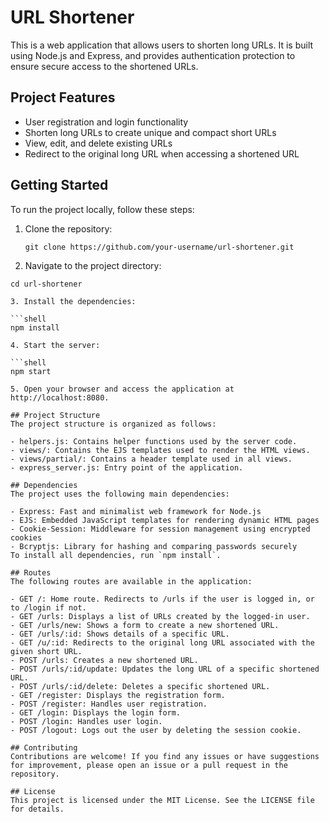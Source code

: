 # URL Shortener

This is a web application that allows users to shorten long URLs. It is built using Node.js and Express, and provides authentication protection to ensure secure access to the shortened URLs.

## Project Features

- User registration and login functionality
- Shorten long URLs to create unique and compact short URLs
- View, edit, and delete existing URLs
- Redirect to the original long URL when accessing a shortened URL

## Getting Started

To run the project locally, follow these steps:

1. Clone the repository:

   ```shell
   git clone https://github.com/your-username/url-shortener.git

2. Navigate to the project directory:

  ```shell
  cd url-shortener

3. Install the dependencies:

  ```shell
  npm install

4. Start the server:

  ```shell
  npm start
  
5. Open your browser and access the application at http://localhost:8080.

## Project Structure
The project structure is organized as follows:

  - helpers.js: Contains helper functions used by the server code.
  - views/: Contains the EJS templates used to render the HTML views.
  - views/partial/: Contains a header template used in all views.
  - express_server.js: Entry point of the application.

## Dependencies
The project uses the following main dependencies:

  - Express: Fast and minimalist web framework for Node.js
  - EJS: Embedded JavaScript templates for rendering dynamic HTML pages
  - Cookie-Session: Middleware for session management using encrypted cookies
  - Bcryptjs: Library for hashing and comparing passwords securely
To install all dependencies, run `npm install`.

## Routes
The following routes are available in the application:

  - GET /: Home route. Redirects to /urls if the user is logged in, or to /login if not.
  - GET /urls: Displays a list of URLs created by the logged-in user.
  - GET /urls/new: Shows a form to create a new shortened URL.
  - GET /urls/:id: Shows details of a specific URL.
  - GET /u/:id: Redirects to the original long URL associated with the given short URL.
  - POST /urls: Creates a new shortened URL.
  - POST /urls/:id/update: Updates the long URL of a specific shortened URL.
  - POST /urls/:id/delete: Deletes a specific shortened URL.
  - GET /register: Displays the registration form.
  - POST /register: Handles user registration.
  - GET /login: Displays the login form.
  - POST /login: Handles user login.
  - POST /logout: Logs out the user by deleting the session cookie.

## Contributing
Contributions are welcome! If you find any issues or have suggestions for improvement, please open an issue or a pull request in the repository.

## License
This project is licensed under the MIT License. See the LICENSE file for details.